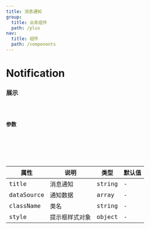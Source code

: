 ```yaml
---
title: 消息通知
group: 
  title: 业务组件
  path: /plus
nav:
  title: 组件
  path: /components
---
```


# Notification
### 展示

<code src="./demos/demo.tsx" />

### 参数

<API />

###
| 属性 | 说明 | 类型 | 默认值 |
| --- | --- | --- | --- |
| title | 消息通知 | string | - |
| dataSource | 通知数据 | array | - |
| className | 类名 | string | - |
| style | 提示框样式对象 | object | - |
